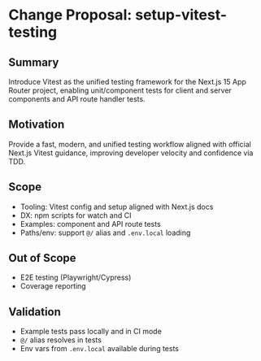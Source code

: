 <!-- OPENSPEC:START -->

# Change Proposal: setup-vitest-testing

## Summary

Introduce Vitest as the unified testing framework for the Next.js 15 App Router project, enabling unit/component tests for client and server components and API route handler tests.

## Motivation

Provide a fast, modern, and unified testing workflow aligned with official Next.js Vitest guidance, improving developer velocity and confidence via TDD.

## Scope

- Tooling: Vitest config and setup aligned with Next.js docs
- DX: npm scripts for watch and CI
- Examples: component and API route tests
- Paths/env: support `@/` alias and `.env.local` loading

## Out of Scope

- E2E testing (Playwright/Cypress)
- Coverage reporting

## Validation

- Example tests pass locally and in CI mode
- `@/` alias resolves in tests
- Env vars from `.env.local` available during tests
<!-- OPENSPEC:END -->
